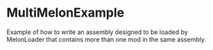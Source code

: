 # MultiMelonExample

Example of how to write an assembly designed to be loaded by MelonLoader that contains more than one mod in the same assembly.
